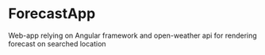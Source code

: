 # ForecastApp

Web-app relying on Angular framework and open-weather api for rendering forecast on searched location
